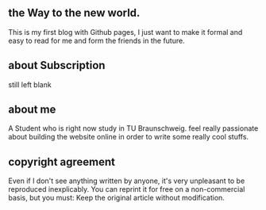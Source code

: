 ## the Way to the new world.
This is my first blog with Github pages, I just want to make it formal and easy to read for me and form the friends in the future.

## about Subscription
still left blank

## about me
A Student who is right now study in TU Braunschweig. 
feel really passionate about building the website online in order to write some really cool stuffs.

## copyright agreement
Even if I don't see anything written by anyone, it's very unpleasant to be reproduced inexplicably.
You can reprint it for free on a non-commercial basis, but you must:
Keep the original article without modification.
